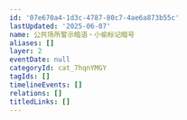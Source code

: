 ```yaml
---
id: '07e670a4-1d3c-4787-80c7-4ae6a873b55c'
lastUpdated: '2025-06-07'
name: 公共场所警示暗语・小偷标记暗号
aliases: []
layer: 2
eventDate: null
categoryId: cat_7hqnYMGY
tagIds: []
timelineEvents: []
relations: []
titledLinks: []
---
```



